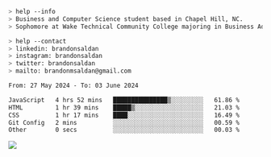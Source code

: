 ````bash
> help --info
> Business and Computer Science student based in Chapel Hill, NC.
> Sophomore at Wake Technical Community College majoring in Business Administration.
````

````bash
> help --contact
> linkedin: brandonsaldan
> instagram: brandonsaldan
> twitter: brandonsaldan
> mailto: brandonmsaldan@gmail.com
````

<!--START_SECTION:waka-->

```txt
From: 27 May 2024 - To: 03 June 2024

JavaScript   4 hrs 52 mins   ███████████████▒░░░░░░░░░   61.86 %
HTML         1 hr 39 mins    █████▒░░░░░░░░░░░░░░░░░░░   21.03 %
CSS          1 hr 17 mins    ████░░░░░░░░░░░░░░░░░░░░░   16.49 %
Git Config   2 mins          ░░░░░░░░░░░░░░░░░░░░░░░░░   00.59 %
Other        0 secs          ░░░░░░░░░░░░░░░░░░░░░░░░░   00.03 %
```

<!--END_SECTION:waka-->

![](https://komarev.com/ghpvc/?username=brandonsaldan&color=6A8AFF)
